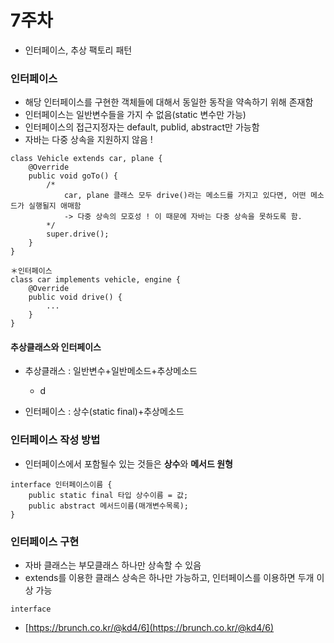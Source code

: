 # 7주차

* 인터페이스, 추상 팩토리 패턴

### 인터페이스

* 해당 인터페이스를 구현한 객체들에 대해서 동일한 동작을 약속하기 위해 존재함
* 인터페이스는 일반변수들을 가지 수 없음\(static 변수만 가능\)
* 인터페이스의 접근지정자는 default, publid, abstract만 가능함
* 자바는 다중 상속을 지원하지 않음 !

```
class Vehicle extends car, plane {
    @Override
    public void goTo() {
        /* 
            car, plane 클래스 모두 drive()라는 메소드를 가지고 있다면, 어떤 메소드가 실행될지 애매함
            -> 다중 상속의 모호성 ! 이 때문에 자바는 다중 상속을 못하도록 함.
        */
        super.drive();
    }
}

＊인터페이스
class car implements vehicle, engine {
    @Override
    public void drive() {
        ...
    }
}
```

#### 추상클래스와 인터페이스

* 추상클래스 : 일반변수+일반메소드+추상메소드

    - d

* 인터페이스 : 상수\(static final\)+추상메소드

### 인터페이스 작성 방법

* 인터페이스에서 포함될수 있는 것들은 **상수**와 **메서드 원형**

```
interface 인터페이스이름 {
    public static final 타입 상수이름 = 값;
    public abstract 메서드이름(매개변수목록);
}
```

### 인터페이스 구현

* 자바 클래스는 부모클래스 하나만 상속할 수 있음
* extends를 이용한 클래스 상속은 하나만 가능하고, 인터페이스를 이용하면 두개 이상 가능

```
interface
```

* [https://brunch.co.kr/@kd4/6](https://brunch.co.kr/@kd4/6)



